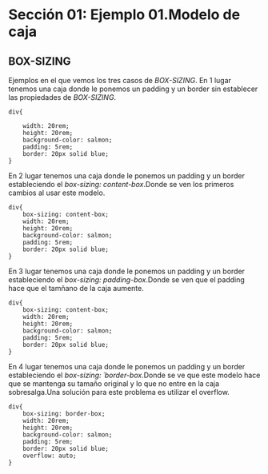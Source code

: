 # Sección 01: Ejemplo 01.Modelo de caja
## BOX-SIZING

Ejemplos en el que vemos los tres casos de *BOX-SIZING*.
En 1 lugar tenemos una caja donde le ponemos un padding y un border sin establecer las propiedades de *BOX-SIZING*.
```
div{
 
    width: 20rem;
    height: 20rem;
    background-color: salmon;
    padding: 5rem;
    border: 20px solid blue;
}
```

En 2 lugar tenemos una caja donde le ponemos un padding y un border estableciendo el  *box-sizing: content-box*.Donde se ven los primeros cambios al usar este modelo.

```
div{
    box-sizing: content-box;
    width: 20rem;
    height: 20rem;
    background-color: salmon;
    padding: 5rem;
    border: 20px solid blue;
}
````

En 3 lugar tenemos una caja donde le ponemos un padding y un border estableciendo el  *box-sizing: padding-box*.Donde se ven que el padding hace que el tamñano de la caja aumente.

````
div{
    box-sizing: content-box;
    width: 20rem;
    height: 20rem;
    background-color: salmon;
    padding: 5rem;
    border: 20px solid blue;
}
````

En 4 lugar tenemos una caja donde le ponemos un padding y un border estableciendo el  *box-sizing: ´border-box*.Donde se ve que este modelo hace que se mantenga su tamaño original y lo que no entre en la caja sobresalga.Una solución para este problema es utilizar el overflow.

````
div{
    box-sizing: border-box;
    width: 20rem;
    height: 20rem;
    background-color: salmon;
    padding: 5rem;
    border: 20px solid blue;
    overflow: auto;
}
````